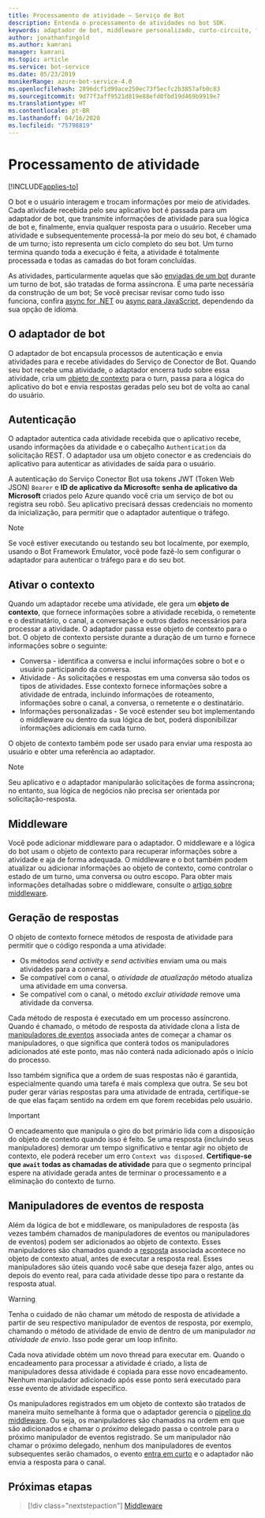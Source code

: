 ```yaml
---
title: Processamento de atividade – Serviço de Bot
description: Entenda o processamento de atividades no bot SDK.
keywords: adaptador de bot, middleware personalizado, curto-circuito, fallback, manipuladores de eventos
author: jonathanfingold
ms.author: kamrani
manager: kamrani
ms.topic: article
ms.service: bot-service
ms.date: 05/23/2019
monikerRange: azure-bot-service-4.0
ms.openlocfilehash: 2896dcf1d99ace250ec73f5ecfc2b3857afb0c83
ms.sourcegitcommit: 9d77f3aff9521d819e88efd0fbd19d469b9919e7
ms.translationtype: HT
ms.contentlocale: pt-BR
ms.lasthandoff: 04/16/2020
ms.locfileid: "75798819"
---
```

# <a name="activity-processing"></a>Processamento de atividade

[!INCLUDE[applies-to](../includes/applies-to.md)]

O bot e o usuário interagem e trocam informações por meio de atividades. Cada atividade recebida pelo seu aplicativo bot é passada para um adaptador de bot, que transmite informações de atividade para sua lógica de bot e, finalmente, envia qualquer resposta para o usuário. Receber uma atividade e subsequentemente processá-la por meio do seu bot, é chamado de um turno; isto representa um ciclo completo do seu bot. Um turno termina quando toda a execução é feita, a atividade é totalmente processada e todas as camadas do bot foram concluídas.

As atividades, particularmente aquelas que são [enviadas de um bot](#generating-responses) durante um turno de bot, são tratadas de forma assíncrona. É uma parte necessária da construção de um bot; Se você precisar revisar como tudo isso funciona, confira [async for .NET](https://docs.microsoft.com/dotnet/csharp/async) ou [async para JavaScript](https://developer.mozilla.org/docs/Web/JavaScript/Reference/Statements/async_function), dependendo da sua opção de idioma.

## <a name="the-bot-adapter"></a>O adaptador de bot

O adaptador de bot encapsula processos de autenticação e envia atividades para e recebe atividades do Serviço de Conector de Bot. Quando seu bot recebe uma atividade, o adaptador encerra tudo sobre essa atividade, cria um [objeto de contexto](#turn-context) para o turn, passa para a lógica do aplicativo do bot e envia respostas geradas pelo seu bot de volta ao canal do usuário.

## <a name="authentication"></a>Autenticação

O adaptador autentica cada atividade recebida que o aplicativo recebe, usando informações da atividade e o cabeçalho `Authentication` da solicitação REST. O adaptador usa um objeto conector e as credenciais do aplicativo para autenticar as atividades de saída para o usuário.

A autenticação do Serviço Conector Bot usa tokens JWT (Token Web JSON) `Bearer` e **ID de aplicativo da Microsoft**e **senha de aplicativo da Microsoft** criados pelo Azure quando você cria um serviço de bot ou registra seu robô. Seu aplicativo precisará dessas credenciais no momento da inicialização, para permitir que o adaptador autentique o tráfego.

> [!NOTE]
> Se você estiver executando ou testando seu bot localmente, por exemplo, usando o Bot Framework Emulator, você pode fazê-lo sem configurar o adaptador para autenticar o tráfego para e do seu bot.

## <a name="turn-context"></a>Ativar o contexto

Quando um adaptador recebe uma atividade, ele gera um **objeto de contexto**, que fornece informações sobre a atividade recebida, o remetente e o destinatário, o canal, a conversação e outros dados necessários para processar a atividade. O adaptador passa esse objeto de contexto para o bot. O objeto de contexto persiste durante a duração de um turno e fornece informações sobre o seguinte:

* Conversa - identifica a conversa e inclui informações sobre o bot e o usuário participando da conversa.
* Atividade - As solicitações e respostas em uma conversa são todos os tipos de atividades. Esse contexto fornece informações sobre a atividade de entrada, incluindo informações de roteamento, informações sobre o canal, a conversa, o remetente e o destinatário.
* Informações personalizadas - Se você estender seu bot implementando o middleware ou dentro da sua lógica de bot, poderá disponibilizar informações adicionais em cada turno.

O objeto de contexto também pode ser usado para enviar uma resposta ao usuário e obter uma referência ao adaptador<!-- to create a new conversation or continue an existing one-->.

> [!NOTE]
> Seu aplicativo e o adaptador manipularão solicitações de forma assíncrona; no entanto, sua lógica de negócios não precisa ser orientada por solicitação-resposta.

## <a name="middleware"></a>Middleware

Você pode adicionar middleware para o adaptador. O middleware e a lógica do bot usam o objeto de contexto para recuperar informações sobre a atividade e aja de forma adequada. O middleware e o bot também podem atualizar ou adicionar informações ao objeto de contexto, como controlar o estado de um turno, uma conversa ou outro escopo. Para obter mais informações detalhadas sobre o middleware, consulte o [artigo sobre middleware](~/v4sdk/bot-builder-concept-middleware.md).

## <a name="generating-responses"></a>Geração de respostas

O objeto de contexto fornece métodos de resposta de atividade para permitir que o código responda a uma atividade:

* Os métodos _send activity_ e _send activities_ enviam uma ou mais atividades para a conversa.
* Se compatível com o canal, o _atividade de atualização_ método atualiza uma atividade em uma conversa.
* Se compatível com o canal, o método _excluir atividade_ remove uma atividade da conversa.

Cada método de resposta é executado em um processo assíncrono. Quando é chamado, o método de resposta da atividade clona a lista de [manipuladores de eventos](#response-event-handlers) associada antes de começar a chamar os manipuladores, o que significa que conterá todos os manipuladores adicionados até este ponto, mas não conterá nada adicionado após o início do processo.

Isso também significa que a ordem de suas respostas não é garantida, especialmente quando uma tarefa é mais complexa que outra. Se seu bot puder gerar várias respostas para uma atividade de entrada, certifique-se de que elas façam sentido na ordem em que forem recebidas pelo usuário.

> [!IMPORTANT]
> O encadeamento que manipula o giro do bot primário lida com a disposição do objeto de contexto quando isso é feito. Se uma resposta (incluindo seus manipuladores) demorar um tempo significativo e tentar agir no objeto de contexto, ele poderá receber um erro `Context was disposed`. **Certifique-se que `await` todas as chamadas de atividade** para que o segmento principal espere na atividade gerada antes de terminar o processamento e a eliminação do contexto de turno.

## <a name="response-event-handlers"></a>Manipuladores de eventos de resposta

Além da lógica de bot e middleware, os manipuladores de resposta (às vezes também chamados de manipuladores de eventos ou manipuladores de eventos) podem ser adicionados ao objeto de contexto. Esses manipuladores são chamados quando a [resposta](#generating-responses) associada acontece no objeto de contexto atual, antes de executar a resposta real. Esses manipuladores são úteis quando você sabe que deseja fazer algo, antes ou depois do evento real, para cada atividade desse tipo para o restante da resposta atual.

> [!WARNING]
> Tenha o cuidado de não chamar um método de resposta de atividade a partir de seu respectivo manipulador de eventos de resposta, por exemplo, chamando o método de atividade de envio de dentro de um manipulador _na atividade de envio_. Isso pode gerar um loop infinito.

Cada nova atividade obtém um novo thread para executar em. Quando o encadeamento para processar a atividade é criado, a lista de manipuladores dessa atividade é copiada para esse novo encadeamento. Nenhum manipulador adicionado após esse ponto será executado para esse evento de atividade específico.

Os manipuladores registrados em um objeto de contexto são tratados de maneira muito semelhante à forma que o adaptador gerencia o [pipeline do middleware](~/v4sdk/bot-builder-concept-middleware.md#the-bot-middleware-pipeline). Ou seja, os manipuladores são chamados na ordem em que são adicionados e chamar o _próximo_ delegado passa o controle para o próximo manipulador de eventos registrado. Se um manipulador não chamar o próximo delegado, nenhum dos manipuladores de eventos subsequentes serão chamados, o evento [entra em curto](~/v4sdk/bot-builder-concept-middleware.md#short-circuiting) e o adaptador não envia a resposta para o canal.

## <a name="next-steps"></a>Próximas etapas

> [!div class="nextstepaction"]
> [Middleware](~/v4sdk/bot-builder-concept-middleware.md)
